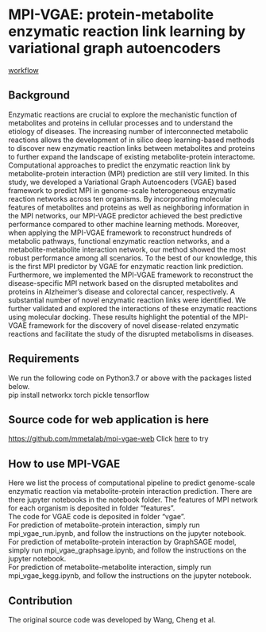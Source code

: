 # MPI-VGAE: protein-metabolite enzymatic reaction link learning by variational graph autoencoders
[workflow](https://github.com/mmetalab/mpi-vgae/blob/master/figures/Figure1.tiff)
## Background
Enzymatic reactions are crucial to explore the mechanistic function of metabolites and proteins in cellular processes and to understand the etiology of diseases. The increasing number of interconnected metabolic reactions allows the development of in silico deep learning-based methods to discover new enzymatic reaction links between metabolites and proteins to further expand the landscape of existing metabolite-protein interactome. Computational approaches to predict the enzymatic reaction link by metabolite-protein interaction (MPI) prediction are still very limited. In this study, we developed a Variational Graph Autoencoders (VGAE) based framework to predict MPI in genome-scale heterogeneous enzymatic reaction networks across ten organisms. By incorporating molecular features of metabolites and proteins as well as neighboring information in the MPI networks, our MPI-VAGE predictor achieved the best predictive performance compared to other machine learning methods. Moreover, when applying the MPI-VGAE framework to reconstruct hundreds of metabolic pathways, functional enzymatic reaction networks, and a metabolite-metabolite interaction network, our method showed the most robust performance among all scenarios. To the best of our knowledge, this is the first MPI predictor by VGAE for enzymatic reaction link prediction. Furthermore, we implemented the MPI-VGAE framework to reconstruct the disease-specific MPI network based on the disrupted metabolites and proteins in Alzheimer’s disease and colorectal cancer, respectively. A substantial number of novel enzymatic reaction links were identified. We further validated and explored the interactions of these enzymatic reactions using molecular docking. These results highlight the potential of the MPI-VGAE framework for the discovery of novel disease-related enzymatic reactions and facilitate the study of the disrupted metabolisms in diseases. 
## Requirements
We run the following code on Python3.7 or above with the packages listed below. <br>
pip install networkx torch pickle tensorflow
## Source code for web application is here
https://github.com/mmetalab/mpi-vgae-web
Click [here](https://mpi-vgae-web.streamlit.app/) to try
## How to use MPI-VGAE
Here we list the process of computational pipeline to predict genome-scale enzymatic reaction via metabolite-protein interaction prediction. There are there jupyter notebooks in the notebook folder. 
The features of MPI network for each organism is deposited in folder “features”. <br>
The code for VGAE code is deposited in folder “vgae”.<br>
For prediction of metabolite-protein interaction, simply run mpi_vgae_run.ipynb, and follow the instructions on the jupyter notebook.<br>
For prediction of metabolite-protein interaction by GraphSAGE model, simply run mpi_vgae_graphsage.ipynb, and follow the instructions on the jupyter notebook.<br>
For prediction of metabolite-metabolite interaction, simply run mpi_vgae_kegg.ipynb, and follow the instructions on the jupyter notebook. 

## Contribution
The original source code was developed by Wang, Cheng et al.
